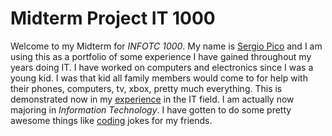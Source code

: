 # Midterm Project IT 1000

  Welcome to my Midterm for _*INFOTC 1000*_. My name is [Sergio Pico](Aboutme.md) and I am using this as a portfolio of some experience I have gained throughout my years doing IT.  I have worked on computers and electronics since I was a young kid. I was that kid all family members would come to for help with their phones, computers, tv, xbox, pretty much everything. This is demonstrated now in my [experience](experience.md) in the IT field. I am actually now majoring in *Information Technology*. I have gotten to do some pretty awesome things like [coding](pythonexperience.md) jokes for my friends. 







